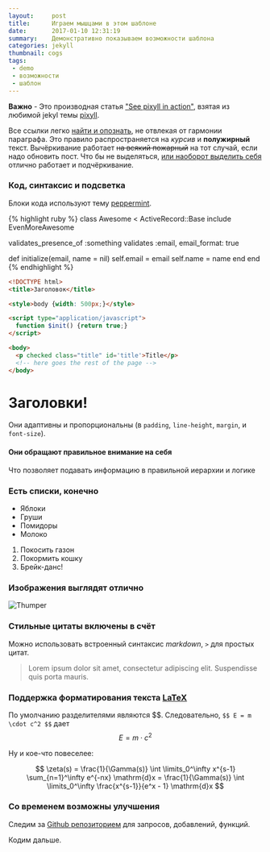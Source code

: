 ```yaml
---
layout:     post
title:      Играем мышцами в этом шаблоне
date:       2017-01-10 12:31:19
summary:    Демонстративно показываем возможности шаблона
categories: jekyll
thumbnail: cogs
tags:
 - demo
 - возможности
 - шаблон
---
```


**Важно** - Это производная статья ["See pixyll in action"][1], взятая из любимой jekyl темы [pixyll][4].

Все ссылки легко [найти и опознать](#), не отвлекая от гармонии параграфа. Это правило распространяется на _курсив_ и __полужирный__ текст. Вычёркивание работает <del>на всякий пожарный</del> на тот случай, если надо обновить пост.
Что бы не выделяться, <ins>или наоборот выделить себя</ins> отлично работает и подчёркивание.

### Код, синтаксис и подсветка

Блоки кода используют тему [peppermint][2].

{% highlight ruby %}
class Awesome < ActiveRecord::Base
  include EvenMoreAwesome

  validates_presence_of :something
  validates :email, email_format: true

  def initialize(email, name = nil)
    self.email = email
    self.name = name
  end
end
{% endhighlight %}

```html
<!DOCTYPE html>
<title>Заголовок</title>

<style>body {width: 500px;}</style>

<script type="application/javascript">
  function $init() {return true;}
</script>

<body>
  <p checked class="title" id='title'>Title</p>
  <!-- here goes the rest of the page -->
</body>
```

# Заголовки!

Они адаптивны и пропорциональны (в `padding`, `line-height`, `margin`, и `font-size`).

#### Они обращают правильное внимание на себя

Что позволяет подавать информацию в правильной иерархии и логике

### Есть списки, конечно

  * Яблоки
  * Груши
  * Помидоры
  * Молоко

  1. Покосить газон
  2. Покормить кошку
  3. Брейк-данс!

### Изображения выглядят отлично

![Thumper](https://i.imgur.com/DMCHDqF.jpg)

### Стильные цитаты включены в счёт

Можно использовать встроенный синтаксис _markdown_, `>` для простых цитат.

> Lorem ipsum dolor sit amet, consectetur adipiscing elit. Suspendisse quis porta mauris.

### Поддержка форматирования текста [LaTeX](https://ru.sharelatex.com/)

По умолчанию разделителями являются \$\$. Следовательно, `$$ E = m \cdot c^2 $$` дает $$ E = m \cdot c^2 $$

Ну и кое-что повеселее:

$$ \zeta(s) = \frac{1}{\Gamma(s)} \int \limits_0^\infty x^{s-1} \sum_{n=1}^\infty e^{-nx} \mathrm{d}x = \frac{1}{\Gamma(s)} \int \limits_0^\infty \frac{x^{s-1}}{e^x - 1} \mathrm{d}x $$

### Со временем возможны улучшения

Следим за [Github репозиторием][3] для запросов,
добавлений, функций.

Кодим дальше.

[1]: http://pixyll.com/jekyll/pixyll/2014/06/10/see-pixyll-in-action/
[2]: https://noahfrederick.com/log/lion-terminal-theme-peppermint/
[3]: https://github.com/jacobtomlinson/carte-noire
[4]: http://pixyll.com/
